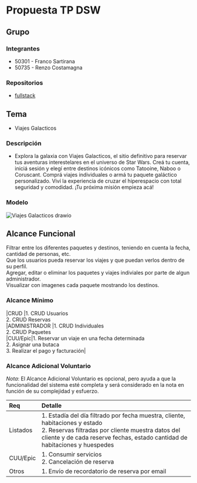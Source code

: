 # Propuesta TP DSW

## Grupo
### Integrantes
* 50301 - Franco Sartirana
* 50735 - Renzo Costamagna

### Repositorios
* [fullstack](https://github.com/francosartirana/viajesgalacticos)

## Tema
* Viajes Galacticos

### Descripción
* Explora la galaxia con Viajes Galacticos, el sitio definitivo para reservar tus aventuras interestelares en el universo de Star Wars. Creá tu cuenta, iniciá sesión y elegí entre destinos icónicos como Tatooine, Naboo o Coruscant. Comprá viajes individuales o armá tu paquete galáctico personalizado. Viví la experiencia de cruzar el hiperespacio con total seguridad y comodidad. ¡Tu próxima misión empieza acá!

### Modelo
![Viajes Galacticos drawio](https://github.com/user-attachments/assets/9186d2d6-4cda-4e98-910e-0f82a5a703b6)

## Alcance Funcional 
Filtrar entre los diferentes paquetes y destinos, teniendo en cuenta la fecha, cantidad de personas, etc.<br>
Que los usuarios pueda reservar los viajes y que puedan verlos dentro de su perfil.<br>
Agregar, editar o eliminar los paquetes y viajes indiviales por parte de algun administrador.<br>
Visualizar con imagenes cada paquete mostrando los destinos.<br>

### Alcance Mínimo
|CRUD |1. CRUD Usuarios<br>2. CRUD Reservas<br>
|ADMINISTRADOR |1. CRUD Individuales<br>2. CRUD Paquetes<br>
|CUU/Epic|1. Reservar un viaje en una fecha determinada<br>2. Asignar una butaca<br>3. Realizar el pago y facturación|

### Alcance Adicional Voluntario

*Nota*: El Alcance Adicional Voluntario es opcional, pero ayuda a que la funcionalidad del sistema esté completa y será considerado en la nota en función de su complejidad y esfuerzo.

|Req|Detalle|
|:-|:-|
|Listados |1. Estadía del día filtrado por fecha muestra, cliente, habitaciones y estado <br>2. Reservas filtradas por cliente muestra datos del cliente y de cada reserve fechas, estado cantidad de habitaciones y huespedes|
|CUU/Epic|1. Consumir servicios<br>2. Cancelación de reserva|
|Otros|1. Envío de recordatorio de reserva por email|

